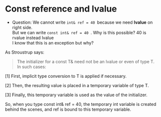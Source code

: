 # Const reference and lvalue

- Question:
We cannot write ```int& ref = 40 ```because we need **lvalue** on right side.<br>
But we can write ```const int& ref = 40 ```. Why is this possible? 40 is rvalue instead lvalue<br>
I know that this is an exception but why?<br>

As Stroustrup says:

> The initializer for a const T& need not be an lvalue or even of type T. In such cases:

[1] First, implicit type conversion to T is applied if necessary.

[2] Then, the resulting value is placed in a temporary variable of type T.

[3] Finally, this temporary variable is used as the value of the initializer.

So, when you type const int& ref = 40, the temporary int variable is created behind the scenes, and ref is bound to this temporary variable.
